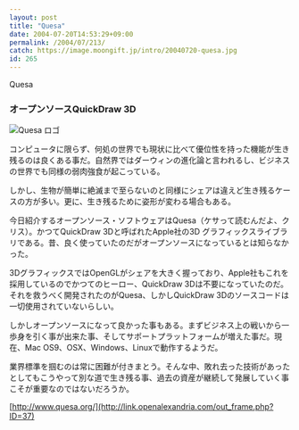 ```yaml
---
layout: post
title: "Quesa"
date: 2004-07-20T14:53:29+09:00
permalink: /2004/07/213/
catch: https://image.moongift.jp/intro/20040720-quesa.jpg
id: 265
---
```

Quesa  
<!--more-->

### オープンソースQuickDraw 3D
  

![Quesa ロゴ](https://image.moongift.jp/intro/20040720-quesa.jpg "Quesa ロゴ")

  

コンピュータに限らず、何処の世界でも現状に比べて優位性を持った機能が生き残るのは良くある事だ。自然界ではダーウィンの進化論と言われるし、ビジネスの世界でも同様の弱肉強食が起こっている。

  

しかし、生物が簡単に絶滅まで至らないのと同様にシェアは違えど生き残るケースの方が多い。更に、生き残るために姿形が変わる場合もある。

  

今日紹介するオープンソース・ソフトウェアはQuesa（ケサって読むんだよ、クリス）。かつてQuickDraw 3Dと呼ばれたApple社の3D グラフィックスライブラリである。昔、良く使っていたのだがオープンソースになっているとは知らなかった。

  

3DグラフィックスではOpenGLがシェアを大きく握っており、Apple社もこれを採用しているのでかつてのヒーロー、QuickDraw 3Dは不要になっていたのだ。それを救うべく開発されたのがQuesa、しかしQuickDraw 3Dのソースコードは一切使用されていないらしい。

  

しかしオープンソースになって良かった事もある。まずビジネス上の戦いから一歩身を引く事が出来た事、そしてサポートプラットフォームが増えた事だ。現在、Mac OS9、OSX、Windows、Linuxで動作するようだ。

  

業界標準を掴むのは常に困難が付きまとう。そんな中、敗れ去った技術があったとしてもこうやって別な道で生き残る事、過去の資産が継続して発展していく事こそが重要なのではないだろうか。

  

[http://www.quesa.org/](http://link.openalexandria.com/out_frame.php?ID=37)

